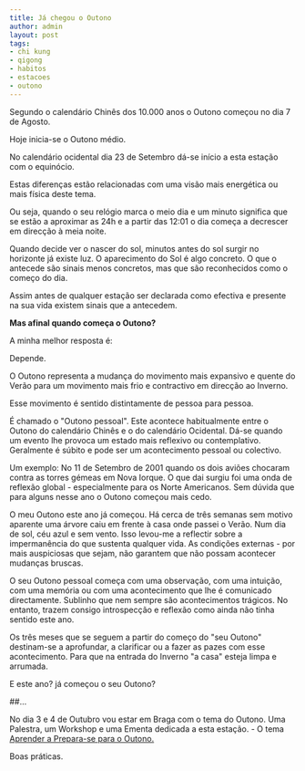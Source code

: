```yaml
---
title: Já chegou o Outono
author: admin
layout: post
tags:
- chi kung
- qigong
- habitos
- estacoes
- outono
---
```

Segundo o calendário Chinês dos 10.000 anos o Outono começou no dia 7 de Agosto. 

Hoje inicia-se o Outono médio.

No calendário ocidental dia 23 de Setembro dá-se início a esta estação com o equinócio.

Estas diferenças estão relacionadas com uma visão mais energética ou mais física deste tema. 

Ou seja, quando o seu relógio marca o meio dia e um minuto significa que se estão a aproximar as 24h e a partir das 12:01 o dia começa a decrescer em direcção à meia noite. 

Quando decide ver o nascer do sol, minutos antes do sol surgir no horizonte já existe luz. O aparecimento do Sol é algo concreto. O que o antecede são sinais menos concretos, mas que são reconhecidos como o começo do dia. 

Assim antes de qualquer estação ser declarada como efectiva e presente na sua vida existem sinais que a antecedem.

**Mas afinal quando começa o Outono?**

A minha melhor resposta é: 

Depende. 

O Outono representa a mudança do movimento mais expansivo e quente do Verão para um movimento mais frio e contractivo em direcção ao Inverno. 

Esse movimento é sentido distintamente de pessoa para pessoa.  

É chamado o "Outono pessoal". Este acontece habitualmente entre o Outono do calendário Chinês e o do calendário Ocidental. Dá-se quando um evento lhe provoca um estado mais reflexivo ou contemplativo. Geralmente é súbito e pode ser um acontecimento pessoal ou colectivo.

Um exemplo: No 11 de Setembro de 2001 quando os dois aviões chocaram contra as torres gémeas em Nova Iorque. O que dai surgiu foi uma onda de reflexão global - especialmente para os Norte Americanos. Sem dúvida que para alguns nesse ano o Outono começou mais cedo. 

O meu Outono este ano já começou. Há cerca de três semanas sem motivo aparente uma árvore caiu em frente à casa onde passei o Verão. Num dia de sol, céu azul e sem vento. Isso levou-me a reflectir sobre a impermanência do que sustenta qualquer vida. As condições externas - por mais auspiciosas que sejam, não garantem que não possam acontecer mudanças bruscas.  

O seu Outono pessoal começa com uma observação, com uma intuição, com uma memória ou com uma acontecimento que lhe é comunicado directamente. Sublinho que nem sempre são acontecimentos trágicos. No entanto, trazem consigo introspecção e reflexão como ainda não tinha sentido este ano.

Os três meses que se seguem a partir do começo do "seu Outono" destinam-se a aprofundar, a clarificar ou a fazer as pazes com esse acontecimento. Para que na entrada do Inverno "a casa" esteja limpa e arrumada. 

E este ano? já começou o seu Outono? 

##…

No dia 3 e 4 de Outubro vou estar em Braga com o tema do Outono. Uma Palestra, um Workshop e uma Ementa dedicada a esta estação. - O tema [Aprender a Prepara-se para o Outono.](http://lourencoazevedo.com/braga.html) 

Boas práticas. 